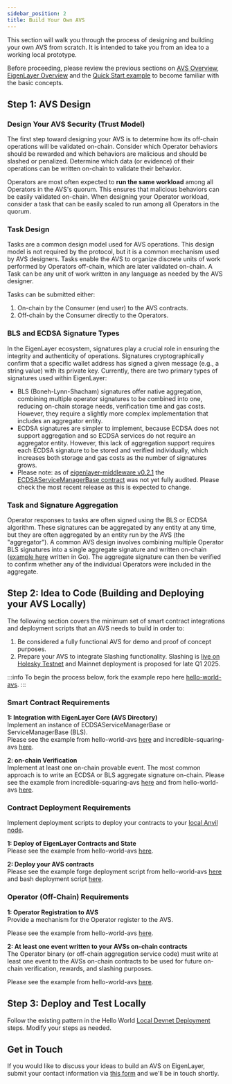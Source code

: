 ```yaml
---
sidebar_position: 2
title: Build Your Own AVS
---
```


This section will walk you through the process of designing and building your own AVS from scratch. It is intended to take you from an idea to a working local prototype.

Before proceeding, please review the previous sections on [AVS Overview](../Concepts/avs-developer-guide.md), [EigenLayer Overview](/docs/eigenlayer/overview/README.md) and the [Quick Start example](quickstart.md) to become familiar with the basic concepts.


## Step 1: AVS Design

### Design Your AVS Security (Trust Model)

The first step toward designing your AVS is to determine how its off-chain operations will be validated on-chain. Consider which Operator behaviors should be rewarded and which behaviors are malicious and should be slashed or penalized. Determine which data (or evidence) of their operations can be written on-chain to validate their behavior.

Operators are most often expected to **run the same workload** among all Operators in the AVS's quorum. This ensures that malicious behaviors can be easily validated on-chain. When designing your Operator workload, consider a task that can be easily scaled to run among all Operators in the quorum.



### Task Design

Tasks are a common design model used for AVS operations. This design model is not required by the protocol, but it is a common mechanism used by AVS designers. Tasks enable the AVS to organize discrete units of work performed by Operators off-chain, which are later validated on-chain. A Task can be any unit of work written in any language as needed by the AVS designer.

Tasks can be submitted either:
1) On-chain by the Consumer (end user) to the AVS contracts.
2) Off-chain by the Consumer directly to the Operators.


### BLS and ECDSA Signature Types

In the EigenLayer ecosystem, signatures play a crucial role in ensuring the integrity and authenticity of operations. Signatures cryptographically confirm that a specific wallet address has signed a given message (e.g., a string value) with its private key. Currently, there are two primary types of signatures used within EigenLayer:
- BLS (Boneh-Lynn-Shacham) signatures offer native aggregation, combining multiple operator signatures to be combined into one, reducing on-chain storage needs, verification time and gas costs. However, they require a slightly more complex implementation that includes an aggregator entity.
- ECDSA signatures are simpler to implement, because ECDSA does not support aggregation and so ECDSA services do not require an aggregator entity. However, this lack of aggregation support requires each ECDSA signature to be stored and verified individually, which increases both storage and gas costs as the number of signatures grows.
- Please note: as of [eigenlayer-middleware v0.2.1](https://github.com/Layr-Labs/eigenlayer-middleware/releases/tag/v0.2.1-mainnet-rewards) the [ECDSAServiceManagerBase contract](https://github.com/Layr-Labs/eigenlayer-middleware/blob/v0.2.1-mainnet-rewards/src/unaudited/ECDSAServiceManagerBase.sol) was not yet fully audited. Please check the most recent release as this is expected to change.


### Task and Signature Aggregation

Operator responses to tasks are often signed using the BLS or ECDSA algorithm. These signatures can be aggregated by any entity at any time, but they are often aggregated by an entity run by the AVS (the "aggregator"). A common AVS design involves combining multiple Operator BLS signatures into a single aggregate signature and written on-chain ([example here](https://github.com/Layr-Labs/eigensdk-go/blob/dev/services/bls_aggregation/blsagg.go) written in Go). The aggregate signature can then be verified to confirm whether any of the individual Operators were included in the aggregate.




      
## Step 2: Idea to Code (Building and Deploying your AVS Locally)

The following section covers the minimum set of smart contract integrations and deployment scripts that an AVS needs to build in order to:
1. Be considered a fully functional AVS for demo and proof of concept purposes.
2. Prepare your AVS to integrate Slashing functionality. Slashing is [live on Holesky Testnet](https://www.blog.eigenlayer.xyz/introducing-slashing/) and Mainnet deployment is proposed for late Q1 2025.


:::info
To begin the process below, fork the example repo here [hello-world-avs](https://github.com/Layr-Labs/hello-world-avs).
:::


### Smart Contract Requirements


**1: Integration with EigenLayer Core (AVS Directory)**  
Implement an instance of ECDSAServiceManagerBase or ServiceManagerBase (BLS).  
Please see the example from hello-world-avs [here](https://github.com/Layr-Labs/hello-world-avs/blob/master/contracts/src/HelloWorldServiceManager.sol) and incredible-squaring-avs [here](https://github.com/Layr-Labs/incredible-squaring-avs/blob/master/contracts/src/IncredibleSquaringServiceManager.sol).

**2: on-chain Verification**  
Implement at least one on-chain provable event. The most common approach is to write an ECDSA or BLS aggregate signature on-chain.
Please see the example from incredible-squaring-avs [here](https://github.com/Layr-Labs/incredible-squaring-avs/blob/8bd0ac663dcc2289cad02af4a7f0002ea07bc1d8/contracts/src/IncredibleSquaringTaskManager.sol#L102) and from hello-world-avs [here](https://github.com/Layr-Labs/hello-world-avs/blob/84ae1974c212c193a3992467f7d431bad39f74a3/src/index.ts#L130).


### Contract Deployment Requirements

Implement deployment scripts to deploy your contracts to your [local Anvil node](https://book.getfoundry.sh/reference/anvil/).

**1: Deploy of EigenLayer Contracts and State**  
Please see the example from hello-world-avs [here](https://github.com/Layr-Labs/hello-world-avs/blob/master/utils/anvil/deploy-eigenlayer-save-anvil-state.sh).

**2: Deploy your AVS contracts**  
Please see the example forge deployment script from hello-world-avs [here](https://github.com/Layr-Labs/hello-world-avs/blob/master/contracts/script/HelloWorldDeployer.s.sol) and bash deployment script [here](https://github.com/Layr-Labs/hello-world-avs/blob/master/utils/anvil/deploy-eigenlayer-save-anvil-state.sh).



### Operator (Off-Chain) Requirements

**1: Operator Registration to AVS**  
Provide a mechanism for the Operator register to the AVS.  

Please see the example from hello-world-avs [here](https://github.com/Layr-Labs/hello-world-avs/blob/84ae1974c212c193a3992467f7d431bad39f74a3/src/index.ts#L41). 

**2: At least one event written to your AVSs on-chain contracts**  
The Operator binary (or off-chain aggregation service code) must write at least one event to the AVSs on-chain contracts to be used for future on-chain verification, rewards, and slashing purposes.  

Please see the example from hello-world-avs [here](https://github.com/Layr-Labs/hello-world-avs/blob/84ae1974c212c193a3992467f7d431bad39f74a3/src/index.ts#L25).


## Step 3: Deploy and Test Locally

Follow the existing pattern in the Hello World [Local Devnet Deployment](https://github.com/Layr-Labs/hello-world-avs?tab=readme-ov-file#local-devnet-deployment) steps. Modify your steps as needed.







## Get in Touch

If you would like to discuss your ideas to build an AVS on EigenLayer, submit your contact information via [this form](https://share.hsforms.com/1BksFoaPjSk2l3pQ5J4EVCAein6l) and we'll be in touch shortly.